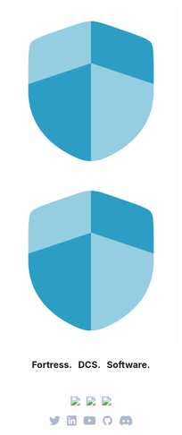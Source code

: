 <p align="center">
    <a href="https://github.com/fortress-software#gh-dark-mode-only" target="_blank">
        <img width="300" src="/img/logo.svg" alt="Fortress Logo">
    </a>
    <a href="https://github.com/fortress-software#gh-light-mode-only" target="_blank">
        <img width="300" src="/img/logo.svg" alt="Fotress Logo">
    </a>
</p>

<h3 align="center">Fortress. &nbsp; DCS. &nbsp; Software.</h3>

<br>

<p align="center">
    <a href="#"><img src="https://img.shields.io/badge/twitter-follow-1d9bf0.svg?style=flat-square"></a>
    &nbsp;
    <a href="#"><img src="https://img.shields.io/badge/linkedin-connect-0a66c2.svg?style=flat-square"></a>
    &nbsp;
    <a href="#"><img src="https://img.shields.io/badge/youtube-watch-ff0000.svg?style=flat-square"></a>
</p>

<p align="center">
    <a href="https://github.com/fortress-software/"><img height="20" src="/img/social/twitter.svg" alt="Twitter"></a>
    &nbsp;
    <a href="https://github.com/fortress-software/"><img height="20" src="/img/social/linkedin.svg" alt="LinkedIn"></a>
    &nbsp;
    <a href="https://github.com/fortress-software/"><img height="20" src="/img/social/youtube.svg" alt="Youtube"></a>
    &nbsp;
    <a href="https://github.com/fortress-software/"><img height="20" src="/img/social/github.svg" alt="Github"></a>
    &nbsp;
    <a href="https://github.com/fortress-software/"><img height="20" src="/img/social/discord.svg" alt="Discord"></a>
</p>
